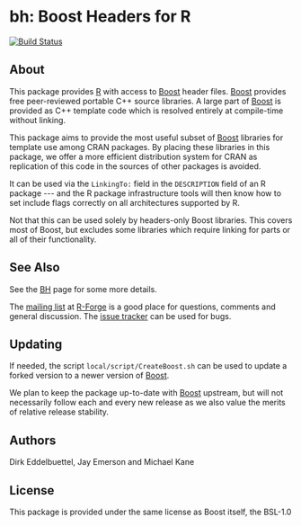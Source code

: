 # bh: Boost Headers for R 

[![Build Status](https://travis-ci.org/eddelbuettel/bh.png)](https://travis-ci.org/eddelbuettel/bh)

## About

This package provides [R](http://www.r-project.org) with access to
[Boost](http://www.boost.org/) header files.  [Boost](http://www.boost.org/)
provides free peer-reviewed portable C++ source libraries.  A large part of
[Boost](http://www.boost.org/) is provided as C++ template code which is
resolved entirely at compile-time without linking.  

This package aims to provide the most useful subset of
[Boost](http://www.boost.org/) libraries for template use among CRAN
packages. By placing these libraries in this package, we offer a more
efficient distribution system for CRAN as replication of this code in the
sources of other packages is avoided.

It can be used via the `LinkingTo:` field in the `DESCRIPTION` field of an R
package --- and the R package infrastructure tools will then know how to set
include flags correctly on all architectures supported by R.

Not that this can be used solely by headers-only Boost libraries. This
covers most of Boost, but excludes some libraries which require linking for
parts or all of their functionality. 

## See Also

See the [BH](http://dirk.eddelbuettel.com/code/bh.html) page for some more details.

The [mailing list](http://lists.r-forge.r-project.org/cgi-bin/mailman/listinfo/boostheaders-devel)
at [R-Forge](http://www.r-forge.r-project.org) is a good place for questions,
comments and general discussion. The [issue tracker](https://github.com/eddelbuettel/bh/issues)
can be used for bugs.

## Updating

If needed, the script `local/script/CreateBoost.sh` can be used to update a forked
version to a newer version of [Boost](http://www.boost.org/).  

We plan to keep the package up-to-date with [Boost](http://www.boost.org/)
upstream, but will not necessarily follow each and every new release as we
also value the merits of relative release stability. 

## Authors 

Dirk Eddelbuettel, Jay Emerson and Michael Kane

## License

This package is provided under the same license as Boost itself, the BSL-1.0
